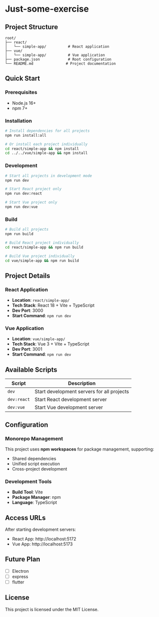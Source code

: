 # Just-some-exercise


## Project Structure

```
root/
├── react/
│   └── simple-app/          # React application
├── vue/
│   └── simple-app/          # Vue application
├── package.json             # Root configuration
└── README.md               # Project documentation
```

## Quick Start

### Prerequisites

- Node.js 16+
- npm 7+

### Installation

```bash
# Install dependencies for all projects
npm run install:all

# Or install each project individually
cd react/simple-app && npm install
cd ../../vue/simple-app && npm install
```

### Development

```bash
# Start all projects in development mode
npm run dev

# Start React project only
npm run dev:react

# Start Vue project only  
npm run dev:vue
```

### Build

```bash
# Build all projects
npm run build

# Build React project individually
cd react/simple-app && npm run build

# Build Vue project individually
cd vue/simple-app && npm run build
```

## Project Details

### React Application
- **Location**: `react/simple-app/`
- **Tech Stack**: React 18 + Vite + TypeScript
- **Dev Port**: 3000
- **Start Command**: `npm run dev`

### Vue Application  
- **Location**: `vue/simple-app/`
- **Tech Stack**: Vue 3 + Vite + TypeScript
- **Dev Port**: 3001
- **Start Command**: `npm run dev`

## Available Scripts

| Script | Description |
|--------|-------------|
| `dev` | Start development servers for all projects |
| `dev:react` | Start React development server |
| `dev:vue` | Start Vue development server |

## Configuration

### Monorepo Management
This project uses **npm workspaces** for package management, supporting:
- Shared dependencies
- Unified script execution
- Cross-project development

### Development Tools
- **Build Tool**: Vite
- **Package Manager**: npm
- **Language**: TypeScript

## Access URLs

After starting development servers:
- React App: http://localhost:5172
- Vue App: http://localhost:5173

## Future Plan
- [ ] Electron
- [ ] express
- [ ] flutter

## License

This project is licensed under the MIT License.
